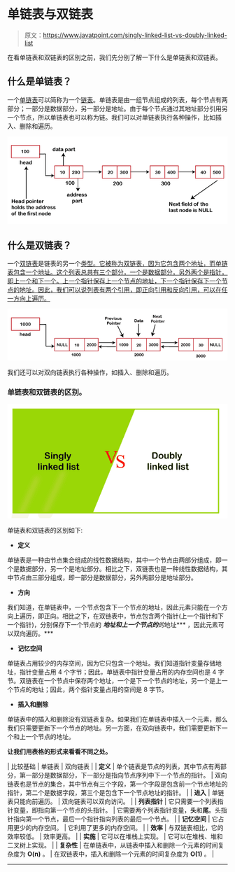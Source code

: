 # 单链表与双链表

> 原文：<https://www.javatpoint.com/singly-linked-list-vs-doubly-linked-list>

在看单链表和双链表的区别之前，我们先分别了解一下什么是单链表和双链表。

## 什么是单链表？

一个[单链表](https://www.javatpoint.com/singly-linked-list)可以简称为一个[链表](https://www.javatpoint.com/ds-linked-list)。单链表是由一组节点组成的列表，每个节点有两部分；一部分是数据部分，另一部分是地址。由于每个节点通过其地址部分引用另一个节点，所以单链表也可以称为链。我们可以对单链表执行各种操作，比如插入、删除和遍历。

![Singly Linked List vs Doubly Linked List](img/69bf157daa0e3407f2ec0907d6944e95.png)

## 什么是双链表？

一个[双链表](https://www.javatpoint.com/doubly-linked-list)是链表的另一个[类型。它被称为双链表，因为它包含两个地址，而单链表包含一个地址。这个列表总共有三个部分，一个是数据部分，另外两个是指针，即上一个和下一个。上一个指针保存上一个节点的地址，下一个指针保存下一个节点的地址。因此，我们可以说列表有两个引用，即正向引用和反向引用，可以在任一方向上遍历。](https://www.javatpoint.com/ds-types-of-linked-list)

![Singly Linked List vs Doubly Linked List](img/54c015dc1c24f5117eee0cbab5dffe10.png)

我们还可以对双向链表执行各种操作，如插入、删除和遍历。

### 单链表和双链表的区别。

![Singly Linked List vs Doubly Linked List](img/9f53ba0e5c1acb0c71cca004c4c63b3a.png)

单链表和双链表的区别如下:

*   **定义**

单链表是一种由节点集合组成的线性数据结构，其中一个节点由两部分组成，即一个是数据部分，另一个是地址部分。相比之下，双链表也是一种线性数据结构，其中节点由三部分组成，即一部分是数据部分，另外两部分是地址部分。

*   **方向**

我们知道，在单链表中，一个节点包含下一个节点的地址，因此元素只能在一个方向上遍历，即正向。相比之下，在双链表中，节点包含两个指针(上一个指针和下一个指针)，分别保存下一个节点的 ***地址和上一个节点的**的*地址*** ，因此元素可以双向遍历。***

*   **记忆空间**

单链表占用较少的内存空间，因为它只包含一个地址。我们知道指针变量存储地址，指针变量占用 4 个字节；因此，单链表中指针变量占用的内存空间也是 4 字节。双链表在一个节点中保存两个地址，一个是下一个节点的地址，另一个是上一个节点的地址；因此，两个指针变量占用的空间是 8 字节。

*   **插入和删除**

单链表中的插入和删除没有双链表复杂。如果我们在单链表中插入一个元素，那么我们只需要更新下一个节点的地址。另一方面，在双向链表中，我们需要更新下一个和上一个节点的地址。

**让我们用表格的形式来看看不同之处。**

| 比较基础 | 单链表 | 双向链表 |
| **定义** | 单个链表是节点的列表，其中节点有两部分，第一部分是数据部分，下一部分是指向节点序列中下一个节点的指针。 | 双向链表也是节点的集合，其中节点有三个字段，第一个字段是包含前一个节点地址的指针，第二个是数据字段，第三个是包含下一个节点地址的指针。 |
| **进入** | 单链表只能向前遍历。 | 双向链表可以双向访问。 |
| **列表指针** | 它只需要一个列表指针变量，即指向第一个节点的头指针。 | 它需要两个列表指针变量，**头**和**尾**。头指针指向第一个节点，最后一个指针指向列表的最后一个节点。 |
| **记忆空间** | 它占用更少的内存空间。 | 它利用了更多的内存空间。 |
| **效率** | 与双链表相比，它的效率较低。 | 效率更高。 |
| **实施** | 它可以在堆栈上实现。 | 它可以在堆栈、堆和二叉树上实现。 |
| **复杂性** | 在单链表中，从链表中插入和删除一个元素的时间复杂度为 **O(n)** 。 | 在双链表中，插入和删除一个元素的时间复杂度为 **O(1)** 。 |

* * *